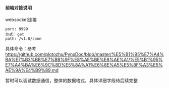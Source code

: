 
#### 前端对接说明

websocket连接
    
    port: 9999   
    方式: get
    path: /v1.0/conn

具体命令：参考 https://github.com/plotozhu/PynxDoc/blob/master/%E5%B1%95%E7%A4%BA%E7%B3%BB%E7%BB%9F%E8%AE%BE%E8%AE%A1/%E5%B1%95%E7%A4%BA%E6%9C%8D%E5%8A%A1%E6%8E%A5%E5%8F%A3%E5%AE%9A%E4%B9%89.md

暂时可以调试数据通信，整体的数据格式，具体详细字段待后续完整

   

